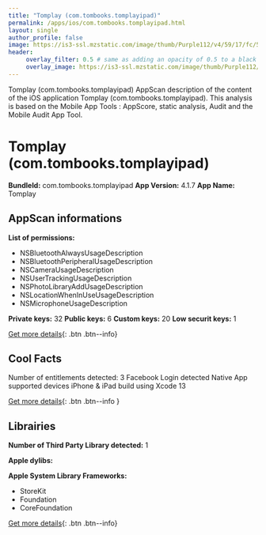 ```yaml
---
title: "Tomplay (com.tombooks.tomplayipad)"
permalink: /apps/ios/com.tombooks.tomplayipad.html
layout: single
author_profile: false
image: https://is3-ssl.mzstatic.com/image/thumb/Purple112/v4/59/17/fc/5917fc64-47f0-5a45-2f28-0a7c84470b12/AppIcon-0-0-1x_U007emarketing-0-0-0-7-0-0-sRGB-0-0-0-GLES2_U002c0-512MB-85-220-0-0.png/512x512bb.jpg
header: 
     overlay_filter: 0.5 # same as adding an opacity of 0.5 to a black background
     overlay_image: https://is3-ssl.mzstatic.com/image/thumb/Purple112/v4/59/17/fc/5917fc64-47f0-5a45-2f28-0a7c84470b12/AppIcon-0-0-1x_U007emarketing-0-0-0-7-0-0-sRGB-0-0-0-GLES2_U002c0-512MB-85-220-0-0.png/512x512bb.jpg
---
```

Tomplay (com.tombooks.tomplayipad) AppScan description of the content of the iOS application Tomplay (com.tombooks.tomplayipad). This analysis is based on the Mobile App Tools : AppScore, static analysis, Audit and the Mobile Audit App Tool.

# Tomplay (com.tombooks.tomplayipad)

**BundleId:** com.tombooks.tomplayipad
**App Version:** 4.1.7
**App Name:** Tomplay


## AppScan informations 

**List of permissions:** 
- NSBluetoothAlwaysUsageDescription
- NSBluetoothPeripheralUsageDescription
- NSCameraUsageDescription
- NSUserTrackingUsageDescription
- NSPhotoLibraryAddUsageDescription
- NSLocationWhenInUseUsageDescription
- NSMicrophoneUsageDescription
  
  
**Private keys:** 32
**Public keys:** 6
**Custom keys:** 20
**Low securit keys:** 1
  
[Get more details](/pricing.html){: .btn .btn--info}

## Cool Facts

Number of entitlements detected: 3
Facebook Login detected
Native App
supported devices iPhone & iPad
build using Xcode 13
  
[Get more details](/pricing.html){: .btn .btn--info }

## Librairies 
**Number of Third Party Library detected:** 1


**Apple dylibs:**


**Apple System Library Frameworks:**
- StoreKit
- Foundation
- CoreFoundation


  
[Get more details](/pricing.html){: .btn .btn--info}

